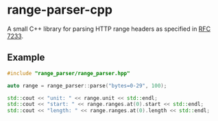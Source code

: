 # range-parser-cpp

A small C++ library for parsing HTTP range headers as specified in [RFC 7233](https://www.rfc-editor.org/info/rfc7233).

## Example

```c++
#include "range_parser/range_parser.hpp"

auto range = range_parser::parse("bytes=0-29", 100);

std::cout << "unit: " << range.unit << std::endl;
std::cout << "start: " << range.ranges.at(0).start << std::endl;
std::cout << "length: " << range.ranges.at(0).length << std::endl;
```